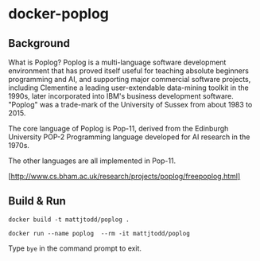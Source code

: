 # docker-poplog

## Background

What is Poplog? 
Poplog is a multi-language software development environment that has proved itself useful for teaching absolute beginners programming and AI, and supporting major commercial software projects, including Clementine a leading user-extendable data-mining toolkit in the 1990s, later incorporated into IBM's business development software. "Poplog" was a trade-mark of the University of Sussex from about 1983 to 2015.

The core language of Poplog is Pop-11, derived from the Edinburgh University POP-2 Programming language developed for AI research in the 1970s.

The other languages are all implemented in Pop-11.

[http://www.cs.bham.ac.uk/research/projects/poplog/freepoplog.html]

## Build & Run

`docker build -t mattjtodd/poplog .`

`docker run --name poplog  --rm -it mattjtodd/poplog`

Type `bye` in the command prompt to exit.
